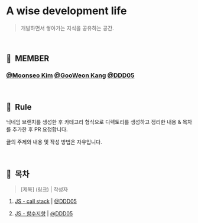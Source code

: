 # A wise development life

> 개발하면서 쌓아가는 지식을 공유하는 공간.

<br>

## 👥 &nbsp;MEMBER

### [@Moonseo Kim](https://github.com/anstjaos) [@GooWeon Kang](https://github.com/KangGooWeon) [@DDD05](https://github.com/ddd05)

<br>

## 📌 &nbsp;Rule

닉네임 브랜치를 생성한 후 카테고리 형식으로 디렉토리를 생성하고 정리한 내용 & 목차를 추가한 후 PR 요청합니다.

글의 주제와 내용 및 작성 방법은 자유입니다.

<br>

## 🔖 &nbsp;목차

> [제목] (링크) | 작성자

1. [JS - call stack](./javascript/call_stack/README.md) | [@DDD05](https://github.com/ddd05)

2. [JS - 함수지향](./javascript/functional_orientation_programming/readme.md) | [@DDD05](https://github.com/ddd05)



